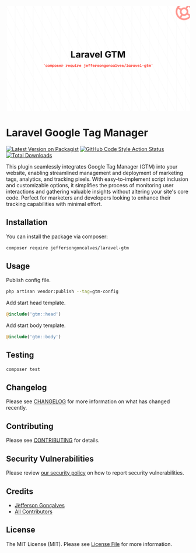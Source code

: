 <div class="filament-hidden">

![Laravel Google Tag Manager](https://raw.githubusercontent.com/jeffersongoncalves/laravel-gtm/master/art/jeffersongoncalves-laravel-gtm.png)

</div>

# Laravel Google Tag Manager

[![Latest Version on Packagist](https://img.shields.io/packagist/v/jeffersongoncalves/laravel-gtm.svg?style=flat-square)](https://packagist.org/packages/jeffersongoncalves/laravel-gtm)
[![GitHub Code Style Action Status](https://img.shields.io/github/actions/workflow/status/jeffersongoncalves/laravel-gtm/fix-php-code-style-issues.yml?branch=master&label=code%20style&style=flat-square)](https://github.com/jeffersongoncalves/laravel-gtm/actions?query=workflow%3A"Fix+PHP+code+styling"+branch%3Amaster)
[![Total Downloads](https://img.shields.io/packagist/dt/jeffersongoncalves/laravel-gtm.svg?style=flat-square)](https://packagist.org/packages/jeffersongoncalves/laravel-gtm)

This plugin seamlessly integrates Google Tag Manager (GTM) into your website, enabling streamlined management and deployment of marketing tags, analytics, and tracking pixels. With easy-to-implement script inclusion and customizable options, it simplifies the process of monitoring user interactions and gathering valuable insights without altering your site's core code. Perfect for marketers and developers looking to enhance their tracking capabilities with minimal effort.

## Installation

You can install the package via composer:

```bash
composer require jeffersongoncalves/laravel-gtm
```

## Usage

Publish config file.

```bash
php artisan vendor:publish --tag=gtm-config
```

Add start head template.

```php
@include('gtm::head')
```

Add start body template.

```php
@include('gtm::body')
```

## Testing

```bash
composer test
```

## Changelog

Please see [CHANGELOG](CHANGELOG.md) for more information on what has changed recently.

## Contributing

Please see [CONTRIBUTING](.github/CONTRIBUTING.md) for details.

## Security Vulnerabilities

Please review [our security policy](../../security/policy) on how to report security vulnerabilities.

## Credits

- [Jèfferson Gonçalves](https://github.com/jeffersongoncalves)
- [All Contributors](../../contributors)

## License

The MIT License (MIT). Please see [License File](LICENSE.md) for more information.

